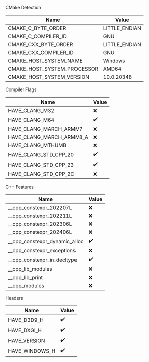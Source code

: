 CMake Detection

| Name | Value |
| ---- | ----- |
| CMAKE_C_BYTE_ORDER | LITTLE_ENDIAN |
| CMAKE_C_COMPILER_ID | GNU |
| CMAKE_CXX_BYTE_ORDER | LITTLE_ENDIAN |
| CMAKE_CXX_COMPILER_ID | GNU |
| CMAKE_HOST_SYSTEM_NAME | Windows |
| CMAKE_HOST_SYSTEM_PROCESSOR | AMD64 |
| CMAKE_HOST_SYSTEM_VERSION | 10.0.20348 |


Compiler Flags

| Name | Value |
| ---- | ----- |
| HAVE_CLANG_M32 | :x: |
| HAVE_CLANG_M64 | :heavy_check_mark: |
| HAVE_CLANG_MARCH_ARMV7 | :x: |
| HAVE_CLANG_MARCH_ARMV8_A | :x: |
| HAVE_CLANG_MTHUMB | :x: |
| HAVE_CLANG_STD_CPP_20 | :heavy_check_mark: |
| HAVE_CLANG_STD_CPP_23 | :heavy_check_mark: |
| HAVE_CLANG_STD_CPP_2C | :x: |


C++ Features

| Name | Value |
| ---- | ----- |
| __cpp_constexpr_202207L | :x: |
| __cpp_constexpr_202211L | :x: |
| __cpp_constexpr_202306L | :x: |
| __cpp_constexpr_202406L | :x: |
| __cpp_constexpr_dynamic_alloc | :heavy_check_mark: |
| __cpp_constexpr_exceptions | :x: |
| __cpp_constexpr_in_decltype | :heavy_check_mark: |
| __cpp_lib_modules | :x: |
| __cpp_lib_print | :x: |
| __cpp_modules | :x: |


Headers

| Name | Value |
| ---- | ----- |
| HAVE_D3D9_H | :heavy_check_mark: |
| HAVE_DXGI_H | :heavy_check_mark: |
| HAVE_VERSION | :heavy_check_mark: |
| HAVE_WINDOWS_H | :heavy_check_mark: |



